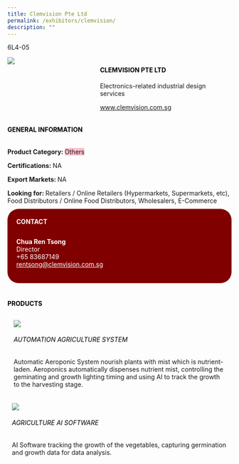 ```yaml
---
title: Clemvision Pte Ltd
permalink: /exhibitors/clemvision/
description: ""
---
```

<head>
	<div class="flex-paragraph">
		<!--hi there! this is a comment and will provide you with instructional guides-->
		<!--insert booth number here!-->
		<p style="text-transform: uppercase">6l4-05</p></div>
			<div class="flex-container" style="display: flex; flex-wrap: wrap;">
				<!--insert DOWNLOAD link of company logo between the " marks!-->
			<div class="card sgds" style="flex: 1 1 40%; display: block;"><img src="https://drive.google.com/uc?id=12T5Vs1diAYGc1VUZ61h9tBiEqn3T-2tv&export=download"></div>
	<div class="card-sgds" style="flex: 1 1 58%; display: block; margin-left: 3px">
		<h4 style="text-transform: uppercase; color: black;"><!--insert the exhibitor's name between the <b> tags here--><b>Clemvision Pte Ltd</b></h4><!--insert the exhibitor's description between the <p> tags here-->
		<p>Electronics-related industrial design services</p>
		<!--insert the exhibitor's website link, making sure there is "https:// www." present please. make sure the entire https link goes in between the " marks-->
		<p><a href="https://www.clemvision.com.sg" target="_blank"><!--insert the www website link here (no need for https)-->www.clemvision.com.sg</a></p>
	</div>
</div>
</head>

<body>
	<h4 style="text-transform: uppercase; color: black;"><b>General Information</b></h4>
		<div class="flex-container" style="display: flex; flex-wrap: wrap;">
			<div class="card sgds" style="flex: 1 1 65%; display: block; align-self: stretch">
			<div class="flex-paragraph">
			<p><b>Product Category: </b><span style=" background-color: pink; border-radius: 10 px;"><!--insert the exhibitor's pdt cat between the <p> tags here-->Others</span></p> 
				<p><b>Certifications: </b><!--insert all the exhibitor's certifications between the </b> and </p> here--> NA</p>
			<p><b>Export Markets: </b><!--insert all the exhibitor's export markets between the </b> and </p> here-->NA</p>
			<p style="margin-bottom: 10px;"><b>Looking for: </b><!--insert all the exhibitor's potential business partners between the </b> and </p> here-->Retailers / Online Retailers (Hypermarkets, Supermarkets, etc), Food Distributors / Online Food Distributors, Wholesalers, E-Commerce</p>
			</div>
		</div>
		<div class="card sgds" style="flex: 1 1 35%; padding: 10px; display: block; background-color: maroon; border-radius: 25px; align-self: center;">
		<h4 style="color: white; margin-top: 10px; margin-left: 10px;">CONTACT</h4>
		<div class="flex-paragraph">
			<!--replace with exhibitor's: -->
			<p style="padding: 10px; color: white;"><b><!-- POC name-->Chua Ren Tsong</b><br><!-- designation-->Director<br><!--contact number-->+65 83687149<br><!-- for linking purposes, insert their email after "mailto:"...--><a href="mailto:rentsong@clemvision.com.sg" style="color: white;"><!--...and also include the display email before </a> here-->rentsong@clemvision.com.sg</a></p>
		</div>
			</div>
		</div>
	<br>
		<h4 style="text-transform: uppercase; color: black;"><b>products</b></h4>
<div style="display: flex; flex-wrap: wrap;">
  <div class="card sgds" style="flex: 1 1 47%; margin: 10px; display: block;"><!--insert the exhibitor's DOWNLOAD image for product between the " marks here-->
	<div class="flex-image" style="display: block;"><img src="https://drive.google.com/uc?id=1ukVurnG-Zzy2IuJzsGt6fe4a6plejT0I&export=download"></div>
	<div class="flex-paragraph">
		<h6 style="text-transform: uppercase; color: black;"><!--insert product name before </h6> and product description after <p>-->Automation Agriculture System</h6>
		<p>Automatic Aeroponic System nourish plants with mist which is nutrient-laden. Aeroponics automatically dispenses nutrient mist, controlling the geminating and growth lighting timing and using AI to track the growth to the harvesting stage.



</p></div>
	</div>
		<div class="card sgds" style="flex: 1 1 47%; margin: 10px; display: block;">
		<div class="flex-image" style="display: block;"><img src="https://drive.google.com/uc?id=1rOtaGbvj_KrkD2PY62U7xwlZRXGEhJFF&export=download"></div>
	<div class="flex-paragraph">
		<h6 style="text-transform: uppercase; color: black;">  
Agriculture AI Software</h6>
		<p>AI Software tracking the growth of the vegetables, capturing germination and growth data for data analysis.


</p></div>
	</div>
	</div>
</body>